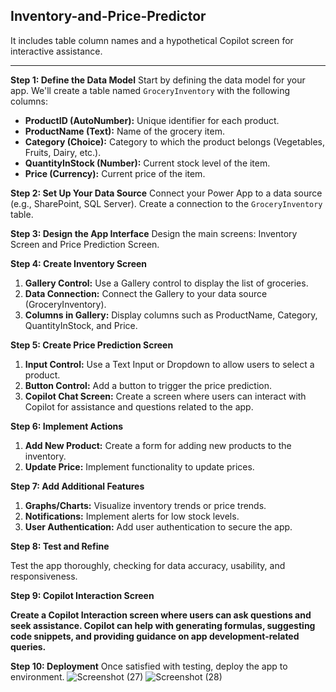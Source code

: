 ## Inventory-and-Price-Predictor

It includes table column names and a hypothetical Copilot screen for interactive assistance.

---

**Step 1: Define the Data Model**
Start by defining the data model for your app. We'll create a table named `GroceryInventory` with the following columns:

- **ProductID (AutoNumber):** Unique identifier for each product.
- **ProductName (Text):** Name of the grocery item.
- **Category (Choice):** Category to which the product belongs (Vegetables, Fruits, Dairy, etc.).
- **QuantityInStock (Number):** Current stock level of the item.
- **Price (Currency):** Current price of the item.

**Step 2: Set Up Your Data Source**
Connect your Power App to a data source (e.g., SharePoint, SQL Server). Create a connection to the `GroceryInventory` table.

**Step 3: Design the App Interface**
Design the main screens: Inventory Screen and Price Prediction Screen.

**Step 4: Create Inventory Screen**
1. **Gallery Control:** Use a Gallery control to display the list of groceries.
2. **Data Connection:** Connect the Gallery to your data source (GroceryInventory).
3. **Columns in Gallery:** Display columns such as ProductName, Category, QuantityInStock, and Price.

**Step 5: Create Price Prediction Screen**
1. **Input Control:** Use a Text Input or Dropdown to allow users to select a product.
2. **Button Control:** Add a button to trigger the price prediction.
3. **Copilot Chat Screen:** Create a screen where users can interact with Copilot for assistance and questions related to the app.

**Step 6: Implement Actions**
1. **Add New Product:** Create a form for adding new products to the inventory.
2. **Update Price:** Implement functionality to update prices.

**Step 7: Add Additional Features**
1. **Graphs/Charts:** Visualize inventory trends or price trends.
2. **Notifications:** Implement alerts for low stock levels.
3. **User Authentication:** Add user authentication to secure the app.

**Step 8: Test and Refine**

Test the app thoroughly, checking for data accuracy, usability, and responsiveness.

**Step 9: Copilot Interaction Screen**

**Create a Copilot Interaction screen where users can ask questions and seek assistance. Copilot can help with generating formulas, suggesting code snippets, and providing guidance on app development-related queries.**

**Step 10: Deployment**
Once satisfied with testing, deploy the app to environment.
![Screenshot (27)](https://github.com/priyam1909/Inventory-and-Price-Predictor/assets/100475347/2cb22122-4de9-4b4c-be6e-da0e105de9cd)
![Screenshot (28)](https://github.com/priyam1909/Inventory-and-Price-Predictor/assets/100475347/7c38be45-b13e-4091-a068-2e1a66d259a4)



